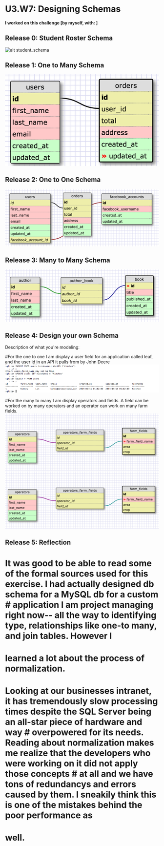 # U3.W7: Designing Schemas


#### I worked on this challenge [by myself, with: ]


## Release 0: Student Roster Schema
![alt student_schema](week_7/imgs/student?schema.png "student schema")


## Release 1: One to Many Schema
![alt users orders](week_7/imgs/users_orders_release_1.png "users orders")


## Release 2: One to One Schema
![alt facebook one to one](week_7/imgs/one_to_one_facebook.png "facebook one to one")


## Release 3: Many to Many Schema
![alt join table](week_7/imgs/join_table.png "join table")


## Release 4: Design your own Schema
Description of what you're modeling: 

#For the one to one I am display a user field for an application called leaf, and the user id in an API it pulls from by John Deere
![alt add_column](week_7/imgs/4_release_3.png "nickname column")

#For the many to many I am display operators and fields. A field can be worked on by many operators and an operator can work on many farm fields.
<img src="week_7/imgs/many_to_many_custom.png"/>
![alt many_to_many](week_7/imgs/many_to_many_custom.png "many to many")

## Release 5: Reflection
# It was good to be able to read some of the formal sources used for this exercise. I had actually designed db schema for a MySQL db for a custom # application I am project managing right now-- all the way to identifying type, relationships like one-to many, and join tables. However I 
# learned a lot about the process of normalization.
#
# Looking at our businesses intranet, it has tremendously slow processing times despite the SQL Server being an all-star piece of hardware and way # overpowered for its needs. Reading about normalization makes me realize that the developers who were working on it did not apply those concepts # at all and we have tons of redundancys and errors caused by them. I sneakily think this is one of the mistakes behind the poor performance as 
# well.
#
#
#
#
#
